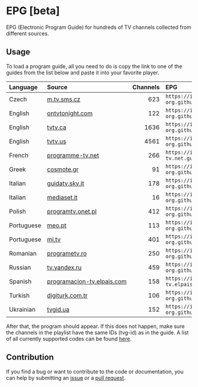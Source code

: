 # EPG [beta]

EPG (Electronic Program Guide) for hundreds of TV channels collected from different sources.

## Usage

To load a program guide, all you need to do is copy the link to one of the guides from the list below and paste it into your favorite player.

<table>
  <thead>
    <tr><th align="left">Language</th><th align="left">Source</th><th align="left">Channels</th><th align="left">EPG</th></tr>
  </thead>
  <tbody>
    <tr><td align="left">Czech</td><td align="left" nowrap><a href="https://m.tv.sms.cz/">m.tv.sms.cz</a></td><td align="right">623</td><td align="left" nowrap><code>https://iptv-org.github.io/epg/guides/m.tv.sms.cz.guide.xml</code></td></tr>
    <tr><td align="left">English</td><td align="left" nowrap><a href="https://www.ontvtonight.com/uk/guide/">ontvtonight.com</a></td><td align="right">122</td><td align="left" nowrap><code>https://iptv-org.github.io/epg/guides/ontvtonight.com.guide.xml</code></td></tr>
    <tr><td align="left">English</td><td align="left" nowrap><a href="https://www.tvtv.ca/">tvtv.ca</a></td><td align="right">1636</td><td align="left" nowrap><code>https://iptv-org.github.io/epg/guides/tvtv.ca.guide.xml</code></td></tr>
    <tr><td align="left">English</td><td align="left" nowrap><a href="https://www.tvtv.us/">tvtv.us</a></td><td align="right">4561</td><td align="left" nowrap><code>https://iptv-org.github.io/epg/guides/tvtv.us.guide.xml</code></td></tr>
    <tr><td align="left">French</td><td align="left" nowrap><a href="https://www.programme-tv.net/">programme-tv.net</a></td><td align="right">266</td><td align="left" nowrap><code>https://iptv-org.github.io/epg/guides/programme-tv.net.guide.xml</code></td></tr>
    <tr><td align="left">Greek</td><td align="left" nowrap><a href="https://www.cosmote.gr/cosmotetv/residential/program">cosmote.gr</a></td><td align="right">91</td><td align="left" nowrap><code>https://iptv-org.github.io/epg/guides/cosmote.gr.guide.xml</code></td></tr>
    <tr><td align="left">Italian</td><td align="left" nowrap><a href="https://guidatv.sky.it/canali">guidatv.sky.it</a></td><td align="right">178</td><td align="left" nowrap><code>https://iptv-org.github.io/epg/guides/guidatv.sky.it.guide.xml</code></td></tr>
    <tr><td align="left">Italian</td><td align="left" nowrap><a href="https://www.mediasetplay.mediaset.it/guidatv">mediaset.it</a></td><td align="right">16</td><td align="left" nowrap><code>https://iptv-org.github.io/epg/guides/mediaset.it.guide.xml</code></td></tr>
    <tr><td align="left">Polish</td><td align="left" nowrap><a href="https://programtv.onet.pl/">programtv.onet.pl</a></td><td align="right">412</td><td align="left" nowrap><code>https://iptv-org.github.io/epg/guides/programtv.onet.pl.guide.xml</code></td></tr>
    <tr><td align="left">Portuguese</td><td align="left" nowrap><a href="https://www.meo.pt/tv/canais-programacao/guia-tv">meo.pt</a></td><td align="right">113</td><td align="left" nowrap><code>https://iptv-org.github.io/epg/guides/meo.pt.guide.xml</code></td></tr>
    <tr><td align="left">Portuguese</td><td align="left" nowrap><a href="https://mi.tv/br/programacao">mi.tv</a></td><td align="right">401</td><td align="left" nowrap><code>https://iptv-org.github.io/epg/guides/mi.tv.guide.xml</code></td></tr>
    <tr><td align="left">Romanian</td><td align="left" nowrap><a href="https://www.programetv.ro/posturi-tv/toate/">programetv.ro</a></td><td align="right">250</td><td align="left" nowrap><code>https://iptv-org.github.io/epg/guides/programetv.ro.guide.xml</code></td></tr>
    <tr><td align="left">Russian</td><td align="left" nowrap><a href="https://tv.yandex.ru/">tv.yandex.ru</a></td><td align="right">459</td><td align="left" nowrap><code>https://iptv-org.github.io/epg/guides/tv.yandex.ru.guide.xml</code></td></tr>
    <tr><td align="left">Spanish</td><td align="left" nowrap><a href="https://programacion-tv.elpais.com/">programacion-tv.elpais.com</a></td><td align="right">158</td><td align="left" nowrap><code>https://iptv-org.github.io/epg/guides/programacion-tv.elpais.com.guide.xml</code></td></tr>
    <tr><td align="left">Turkish</td><td align="left" nowrap><a href="https://www.digiturk.com.tr/yayin-akisi">digiturk.com.tr</a></td><td align="right">106</td><td align="left" nowrap><code>https://iptv-org.github.io/epg/guides/digiturk.com.tr.guide.xml</code></td></tr>
    <tr><td align="left">Ukrainian</td><td align="left" nowrap><a href="https://tvgid.ua/">tvgid.ua</a></td><td align="right">152</td><td align="left" nowrap><code>https://iptv-org.github.io/epg/guides/tvgid.ua.guide.xml</code></td></tr>
  </tbody>
</table>

After that, the program should appear. If this does not happen, make sure the channels in the playlist have the same IDs (tvg-id) as in the guide. A list of all currently supported codes can be found [here](codes.csv).

## Contribution

If you find a bug or want to contribute to the code or documentation, you can help by submitting an [issue](https://github.com/iptv-org/epg/issues) or a [pull request](https://github.com/iptv-org/epg/pulls).
